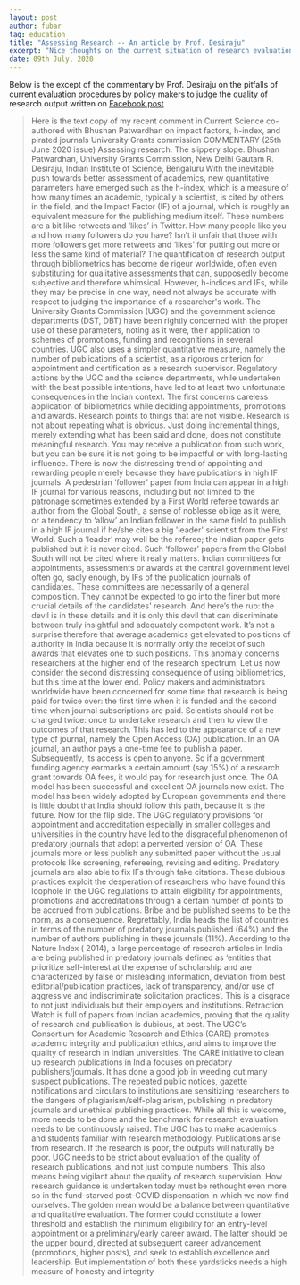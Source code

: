 ```yaml
---
layout: post
author: fubar
tag: education
title: "Assessing Research -- An article by Prof. Desiraju"
excerpt: "Nice thoughts on the current situation of research evaluation worldwide as well as in the country"
date: 09th July, 2020
---
```


Below is the except of the commentary by Prof. Desiraju on the pitfalls of current evaluation procedures by policy makers to judge the quality of research output written on [Facebook post](https://www.facebook.com/gautamdesiraju/posts/925803417847661?notif_id=1594149348660696&notif_t=nf_status_story&ref=notif)

>Here is the text copy of my recent comment in Current Science
 co-authored with Bhushan Patwardhan
 on impact factors, h-index, and pirated journals University Grants commission
COMMENTARY (25th June 2020 issue)
Assessing research. The slippery slope.
Bhushan Patwardhan, University Grants Commission, New Delhi
Gautam R. Desiraju, Indian Institute of Science, Bengaluru
With the inevitable push towards better assessment of academics, new quantitative parameters have emerged such as the h-index, which is a measure of how many times an academic, typically a scientist, is cited by others in the field, and the Impact Factor (IF) of a journal, which is roughly an equivalent measure for the publishing medium itself. These numbers are a bit like retweets and ‘likes’ in Twitter. How many people like you and how many followers do you have? Isn’t it unfair that those with more followers get more retweets and ‘likes’ for putting out more or less the same kind of material?
The quantification of research output through bibliometrics has become de rigeur worldwide, often even substituting for qualitative assessments that can, supposedly become subjective and therefore whimsical. However, h-indices and IFs, while they may be precise in one way, need not always be accurate with respect to judging the importance of a researcher's work.
The University Grants Commission (UGC) and the government science departments (DST, DBT) have been rightly concerned with the proper use of these parameters, noting as it were, their application to schemes of promotions, funding and recognitions in several countries. UGC also uses a simpler quantitative measure, namely the number of publications of a scientist, as a rigorous criterion for appointment and certification as a research supervisor.
Regulatory actions by the UGC and the science departments, while undertaken with the best possible intentions, have led to at least two unfortunate consequences in the Indian context.
The first concerns careless application of bibliometrics while deciding appointments, promotions and awards. Research points to things that are not visible. Research is not about repeating what is obvious. Just doing incremental things, merely extending what has been said and done, does not constitute meaningful research. You may receive a publication from such work, but you can be sure it is not going to be impactful or with long-lasting influence.
There is now the distressing trend of appointing and rewarding people merely because they have publications in high IF journals.
A pedestrian ‘follower’ paper from India can appear in a high IF journal for various reasons, including but not limited to the patronage sometimes extended by a First World referee towards an author from the Global South, a sense of noblesse oblige as it were, or a tendency to ‘allow’ an Indian follower in the same field to publish in a high IF journal if he/she cites a big 'leader' scientist from the First World. Such a ‘leader’ may well be the referee; the Indian paper gets published but it is never cited. Such ‘follower’ papers from the Global South will not be cited where it really matters.
Indian committees for appointments, assessments or awards at the central government level often go, sadly enough, by IFs of the publication journals of candidates. These committees are necessarily of a general composition. They cannot be expected to go into the finer but more crucial details of the candidates' research. And here’s the rub: the devil is in these details and it is only this devil that can discriminate between truly insightful and adequately competent work. It’s not a surprise therefore that average academics get elevated to positions of authority in India because it is normally only the receipt of such awards that elevates one to such positions.
This anomaly concerns researchers at the higher end of the research spectrum. Let us now consider the second distressing consequence of using bibliometrics, but this time at the lower end.
Policy makers and administrators worldwide have been concerned for some time that research is being paid for twice over: the first time when it is funded and the second time when journal subscriptions are paid. Scientists should not be charged twice: once to undertake research and then to view the outcomes of that research. This has led to the appearance of a new type of journal, namely the Open Access (OA) publication. In an OA journal, an author pays a one-time fee to publish a paper. Subsequently, its access is open to anyone. So if a government funding agency earmarks a certain amount (say 15%) of a research grant towards OA fees, it would pay for research just once. The OA model has been successful and excellent OA journals now exist. The model has been widely adopted by European governments and there is little doubt that India should follow this path, because it is the future.
Now for the flip side. The UGC regulatory provisions for appointment and accreditation especially in smaller colleges and universities in the country have led to the disgraceful phenomenon of predatory journals that adopt a perverted version of OA. These journals more or less publish any submitted paper without the usual protocols like screening, refereeing, revising and editing. Predatory journals are also able to fix IFs through fake citations. These dubious practices exploit the desperation of researchers who have found this loophole in the UGC regulations to attain eligibility for appointments, promotions and accreditations through a certain number of points to be accrued from publications. Bribe and be published seems to be the norm, as a consequence. Regrettably, India heads the list of countries in terms of the number of predatory journals published (64%) and the number of authors publishing in these journals (11%). According to the Nature Index ( 2014), a large percentage of research articles in India are being published in predatory journals defined as ‘entities that prioritize self-interest at the expense of scholarship and are characterized by false or misleading information, deviation from best editorial/publication practices, lack of transparency, and/or use of aggressive and indiscriminate solicitation practices’. This is a disgrace to not just individuals but their employers and institutions. Retraction Watch is full of papers from Indian academics, proving that the quality of research and publication is dubious, at best.
The UGC’s Consortium for Academic Research and Ethics (CARE) promotes academic integrity and publication ethics, and aims to improve the quality of research in Indian universities. The CARE initiative to clean up research publications in India focuses on predatory publishers/journals. It has done a good job in weeding out many suspect publications. The repeated public notices, gazette notifications and circulars to institutions are sensitizing researchers to the dangers of plagiarism/self-plagiarism, publishing in predatory journals and unethical publishing practices. While all this is welcome, more needs to be done and the benchmark for research evaluation needs to be continuously raised.
The UGC has to make academics and students familiar with research methodology. Publications arise from research. If the research is poor, the outputs will naturally be poor. UGC needs to be strict about evaluation of the quality of research publications, and not just compute numbers.   This also means being vigilant about the quality of research supervision. How research guidance is undertaken today must be rethought even more so in the fund-starved post-COVID dispensation in which we now find ourselves.
The golden mean would be a balance between quantitative and qualitative evaluation. The former could constitute a lower threshold and establish the minimum eligibility for an entry-level appointment or a preliminary/early career award. The latter should be the upper bound, directed at subsequent career advancement (promotions, higher posts), and seek to establish excellence and leadership. But implementation of both these yardsticks needs a high measure of honesty and integrity

